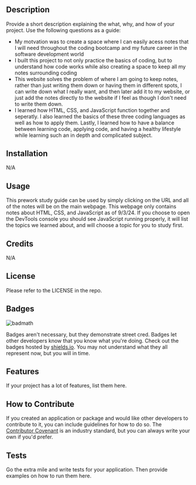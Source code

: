 # <Prework-Study-Guide-Webpage>

## Description

Provide a short description explaining the what, why, and how of your project. Use the following questions as a guide:

- My motvation was to create a space where I can easily acess notes that I will need throughout the coding bootcamp and my future career in the software development world
- I built this project to not only practice the basics of coding, but to understand how code works while also creating a space to keep all my notes surrounding coding
- This website solves the problem of where I am going to keep notes, rather than just writing them down or having them in different spots, I can write down what I really want, and then later add it to my website, or just add the notes directly to the website if I feel as though I don't need to write them down.
- I learned how HTML, CSS, and JavaScript function together and seperatly. I also learned the basics of these three coding languages as well as how to apply them. Lastly, I learned how to have a balance between learning code, applying code, and having a healthy lifestyle while learning such an in depth and complicated subject.

## Installation

N/A

## Usage

This prework study guide can be used by simply clicking on the URL and all of the notes will be on the main webpage. This webpage only contains notes about HTML, CSS, and JavaScript as of 9/3/24. If you choose to open the DevTools console you should see JavaScript running properly, it will list the topics we learned about, and will choose a topic for you to study first. 


## Credits

N/A



## License

Please refer to the LICENSE in the repo.

## Badges

![badmath](https://img.shields.io/github/languages/top/nielsenjared/badmath)

Badges aren't necessary, but they demonstrate street cred. Badges let other developers know that you know what you're doing. Check out the badges hosted by [shields.io](https://shields.io/). You may not understand what they all represent now, but you will in time.

## Features

If your project has a lot of features, list them here.

## How to Contribute

If you created an application or package and would like other developers to contribute to it, you can include guidelines for how to do so. The [Contributor Covenant](https://www.contributor-covenant.org/) is an industry standard, but you can always write your own if you'd prefer.

## Tests

Go the extra mile and write tests for your application. Then provide examples on how to run them here.